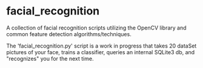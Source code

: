 # facial_recognition
A collection of facial recognition scripts utilizing the OpenCV library and common feature detection algorithms/techniques.

The 'facial_recognition.py' script is a work in progress that takes 20 dataSet pictures of your face, trains a classifier, queries an internal SQLite3 db, and "recognizes" you for the next time.
